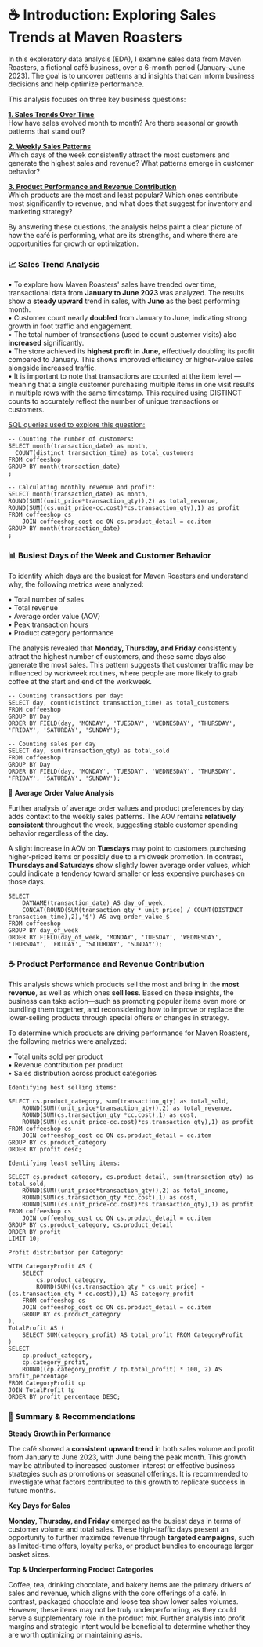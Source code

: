 # **☕ Introduction: Exploring Sales Trends at Maven Roasters**

In this exploratory data analysis (EDA), I examine sales data from Maven Roasters, a fictional café business, over a 6-month period (January–June 2023). The goal is to uncover patterns and insights that can inform business decisions and help optimize performance.

This analysis focuses on three key business questions:

[**1. Sales Trends Over Time**](#-sales-trend-analysis)<br/>
How have sales evolved month to month? Are there seasonal or growth patterns that stand out?

[**2. Weekly Sales Patterns**](#-busiest-days-of-the-week-and-customer-behavior)<br/>
Which days of the week consistently attract the most customers and generate the highest sales and revenue? What patterns emerge in customer behavior?

[**3. Product Performance and Revenue Contribution**](#-product-performance-and-revenue-contribution)<br/>
Which products are the most and least popular? Which ones contribute most significantly to revenue, and what does that suggest for inventory and marketing strategy?

By answering these questions, the analysis helps paint a clear picture of how the café is performing, what are its strengths, and where there are opportunities for growth or optimization.





### **📈 Sales Trend Analysis**

• To explore how Maven Roasters' sales have trended over time, transactional data from **January to June 2023** was analyzed. The results show a **steady upward** trend in sales, with **June** as the best performing month.<br/>
• Customer count nearly **doubled** from January to June, indicating strong growth in foot traffic and engagement.<br/>
• The total number of transactions (used to count customer visits) also **increased** significantly.<br/>
• The store achieved its **highest profit in June**, effectively doubling its profit compared to January. This shows improved efficiency or higher-value sales alongside increased traffic.<br/>
• It is important to note that transactions are counted at the item level — meaning that a single customer purchasing multiple items in one visit results in multiple rows with the same timestamp. This required using DISTINCT counts to accurately reflect the number of unique transactions or customers.


<ins>SQL queries used to explore this question:</ins><br/>
```
-- Counting the number of customers:
SELECT month(transaction_date) as month,
  COUNT(distinct transaction_time) as total_customers
FROM coffeeshop
GROUP BY month(transaction_date)
;
```

```
-- Calculating monthly revenue and profit:
SELECT month(transaction_date) as month, ROUND(SUM((unit_price*transaction_qty)),2) as total_revenue, ROUND(SUM((cs.unit_price-cc.cost)*cs.transaction_qty),1) as profit
FROM coffeeshop cs
	JOIN coffeeshop_cost cc ON cs.product_detail = cc.item
GROUP BY month(transaction_date)
;
```



### **📊 Busiest Days of the Week and Customer Behavior**

To identify which days are the busiest for Maven Roasters and understand why, the following metrics were analyzed:<br/>

• Total number of sales<br/>
• Total revenue<br/>
• Average order value (AOV)<br/>
• Peak transaction hours<br/>
• Product category performance<br/>

The analysis revealed that **Monday, Thursday, and Friday** consistently attract the highest number of customers, and these same days also generate the most sales. This pattern suggests that customer traffic may be influenced by workweek routines, where people are more likely to grab coffee at the start and end of the workweek.


```
-- Counting transactions per day:
SELECT day, count(distinct transaction_time) as total_customers
FROM coffeeshop
GROUP BY Day
ORDER BY FIELD(day, 'MONDAY', 'TUESDAY', 'WEDNESDAY', 'THURSDAY', 'FRIDAY', 'SATURDAY', 'SUNDAY');
```

```
-- Counting sales per day
SELECT day, sum(transaction_qty) as total_sold 
FROM coffeeshop
GROUP BY Day
ORDER BY FIELD(day, 'MONDAY', 'TUESDAY', 'WEDNESDAY', 'THURSDAY', 'FRIDAY', 'SATURDAY', 'SUNDAY');
```

🧾 **Average Order Value Analysis**<br/>

Further analysis of average order values and product preferences by day adds context to the weekly sales patterns. The AOV remains **relatively consistent** throughout the week, suggesting stable customer spending behavior regardless of the day.

A slight increase in AOV on **Tuesdays** may point to customers purchasing higher-priced items or possibly due to a midweek promotion. In contrast, **Thursdays and Saturdays** show slightly lower average order values, which could indicate a tendency toward smaller or less expensive purchases on those days.

```
SELECT 
    DAYNAME(transaction_date) AS day_of_week, 
    CONCAT(ROUND(SUM(transaction_qty * unit_price) / COUNT(DISTINCT transaction_time),2),'$') AS avg_order_value_$
FROM coffeeshop
GROUP BY day_of_week
ORDER BY FIELD(day_of_week, 'MONDAY', 'TUESDAY', 'WEDNESDAY', 'THURSDAY', 'FRIDAY', 'SATURDAY', 'SUNDAY');
```

### **☕ Product Performance and Revenue Contribution**

This analysis shows which products sell the most and bring in the **most revenue**, as well as which ones **sell less**. Based on these insights, the business can take action—such as promoting popular items even more or bundling them together, and reconsidering how to improve or replace the lower-selling products through special offers or changes in strategy.

To determine which products are driving performance for Maven Roasters, the following metrics were analyzed:

• Total units sold per product<br/>
• Revenue contribution per product<br/>
• Sales distribution across product categories<br/>

```
Identifying best selling items:

SELECT cs.product_category, sum(transaction_qty) as total_sold, 
	ROUND(SUM((unit_price*transaction_qty)),2) as total_revenue, 
	ROUND(SUM(cs.transaction_qty *cc.cost),1) as cost, 
    ROUND(SUM((cs.unit_price-cc.cost)*cs.transaction_qty),1) as profit
FROM coffeeshop cs
	JOIN coffeeshop_cost cc ON cs.product_detail = cc.item
GROUP BY cs.product_category
ORDER BY profit desc;
```

```
Identifying least selling items:

SELECT cs.product_category, cs.product_detail, sum(transaction_qty) as total_sold, 
	ROUND(SUM((unit_price*transaction_qty)),2) as total_income, 
	ROUND(SUM(cs.transaction_qty *cc.cost),1) as cost, 
    ROUND(SUM((cs.unit_price-cc.cost)*cs.transaction_qty),1) as profit
FROM coffeeshop cs
	JOIN coffeeshop_cost cc ON cs.product_detail = cc.item
GROUP BY cs.product_category, cs.product_detail
ORDER BY profit
LIMIT 10;
```

```
Profit distribution per Category:

WITH CategoryProfit AS (
    SELECT 
        cs.product_category,
        ROUND(SUM((cs.transaction_qty * cs.unit_price) - (cs.transaction_qty * cc.cost)),1) AS category_profit
    FROM coffeeshop cs
    JOIN coffeeshop_cost cc ON cs.product_detail = cc.item
    GROUP BY cs.product_category
),
TotalProfit AS (
    SELECT SUM(category_profit) AS total_profit FROM CategoryProfit
)
SELECT 
    cp.product_category,
    cp.category_profit,
    ROUND((cp.category_profit / tp.total_profit) * 100, 2) AS profit_percentage
FROM CategoryProfit cp
JOIN TotalProfit tp
ORDER BY profit_percentage DESC;
```


### **📌 Summary & Recommendations**

**Steady Growth in Performance**<br/>

The café showed a **consistent upward trend** in both sales volume and profit from January to June 2023, with June being the peak month. This growth may be attributed to increased customer interest or effective business strategies such as promotions or seasonal offerings. It is recommended to investigate what factors contributed to this growth to replicate success in future months.

**Key Days for Sales**<br/>

**Monday, Thursday, and Friday** emerged as the busiest days in terms of customer volume and total sales. These high-traffic days present an opportunity to further maximize revenue through **targeted campaigns**, such as limited-time offers, loyalty perks, or product bundles to encourage larger basket sizes.

**Top & Underperforming Product Categories**<br/>

Coffee, tea, drinking chocolate, and bakery items are the primary drivers of sales and revenue, which aligns with the core offerings of a café. In contrast, packaged chocolate and loose tea show lower sales volumes. However, these items may not be truly underperforming, as they could serve a supplementary role in the product mix. Further analysis into profit margins and strategic intent would be beneficial to determine whether they are worth optimizing or maintaining as-is.
